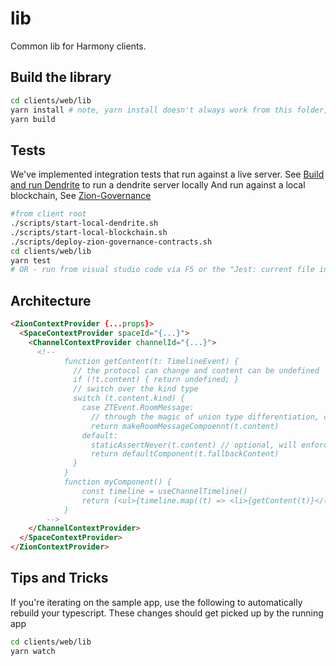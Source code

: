 # lib

Common lib for Harmony clients.

## Build the library

```bash
cd clients/web/lib
yarn install # note, yarn install doesn't always work from this folder, try from root
yarn build
```

## Tests

We've implemented integration tests that run against a live server. See [Build and run Dendrite](../../../servers/README.md) to run a dendrite server locally
And run against a local blockchain, See [Zion-Governance](https://github.com:HereNotThere/zion-governance)

```bash
#from client root
./scripts/start-local-dendrite.sh
./scripts/start-local-blockchain.sh
./scripts/deploy-zion-governance-contracts.sh
cd clients/web/lib
yarn test
# OR - run from visual studio code via F5 or the "Jest: current file in 'web/lib/` commmand
```

## Architecture

```html
<ZionContextProvider {...props}>
  <SpaceContextProvider spaceId="{...}">
    <ChannelContextProvider channelId="{...}">
      <!-- 
            function getContent(t: TimelineEvent) {
              // the protocol can change and content can be undefined
              if (!t.content) { return undefined; }
              // switch over the kind type
              switch (t.content.kind) {
                case ZTEvent.RoomMessage: 
                  // through the magic of union type differentiation, content is now typed to RoomMessageEvent 
                  return makeRoomMessageCompoennt(t.content)
                default: 
                  staticAssertNever(t.content) // optional, will enforce compile time check for enum exhaustion
                  return defaultComponent(t.fallbackContent)
              }
            }
            function myComponent() {
                const timeline = useChannelTimeline()
                return (<ul>{timeline.map((t) => <li>{getContent(t)}</li>)}</ul>)
            }
        -->
    </ChannelContextProvider>
  </SpaceContextProvider>
</ZionContextProvider>
```

## Tips and Tricks

If you're iterating on the sample app, use the following to automatically rebuild your typescript. These changes should get picked up by the running app

```bash
cd clients/web/lib
yarn watch
```
